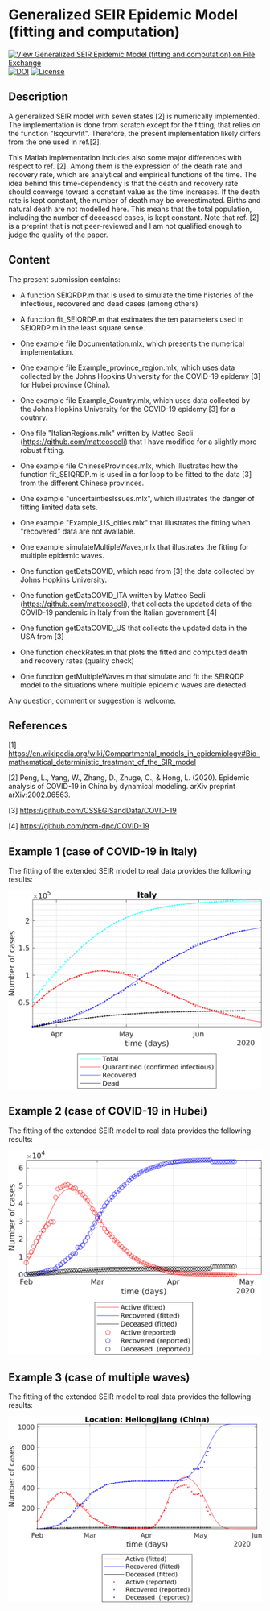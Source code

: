 # Generalized SEIR Epidemic Model (fitting and computation)

[![View Generalized SEIR Epidemic Model (fitting and computation) on File Exchange](https://www.mathworks.com/matlabcentral/images/matlab-file-exchange.svg)](https://se.mathworks.com/matlabcentral/fileexchange/74545-generalized-seir-epidemic-model-fitting-and-computation)
[![DOI](https://zenodo.org/badge/247972639.svg)](https://zenodo.org/badge/latestdoi/247972639)
[![License](https://img.shields.io/badge/License-BSD%203--Clause-blue.svg)](https://opensource.org/licenses/BSD-3-Clause)

## Description
A generalized SEIR model with seven states [2] is numerically implemented. The implementation is done from scratch except for the fitting, that relies on the function "lsqcurvfit". Therefore, the present implementation likely differs from the one used in ref.[2].

This Matlab implementation includes also some major differences with respect to ref. [2]. Among them is the expression of the death rate and recovery rate, which are analytical and empirical functions of the time. The idea behind this time-dependency is that the death and recovery rate should converge toward a constant value as the time increases. If the death rate is kept constant, the number of death may be overestimated. Births and natural death are not modelled here. This means that the total population, including the number of deceased cases, is kept constant. Note that ref. [2] is a preprint that is not peer-reviewed and I am not qualified enough to judge the quality of the paper.

## Content
The present submission contains:
- A function SEIQRDP.m that is used to simulate the time histories of the infectious, recovered and dead cases (among others)
- A function fit_SEIQRDP.m that estimates the ten parameters used in SEIQRDP.m in the least square sense.
- One example file Documentation.mlx, which presents the numerical implementation.
- One example file Example_province_region.mlx, which uses data collected by the Johns Hopkins University for the COVID-19 epidemy [3] for Hubei province (China).
- One example file Example_Country.mlx, which uses data collected by the Johns Hopkins University for the COVID-19 epidemy [3] for a coutnry.
- One file "ItalianRegions.mlx" written by Matteo Secli (https://github.com/matteosecli) that I have modified for a slightly more robust fitting.
- One example file ChineseProvinces.mlx, which illustrates how the function fit_SEIQRDP.m is used in a for loop to be fitted to the data [3] from the different Chinese provinces.
- One example "uncertaintiesIssues.mlx", which illustrates the danger of fitting limited data sets.
- One example "Example_US_cities.mlx" that illustrates the fitting when "recovered" data are not available.
- One example simulateMultipleWaves,mlx that illustrates the fitting for multiple epidemic waves.

- One function getDataCOVID, which read from [3] the data collected by Johns Hopkins University.
- One function getDataCOVID_ITA written by Matteo Secli (https://github.com/matteosecli), that collects the updated data of the COVID-19 pandemic in Italy from the Italian government [4]
- One function getDataCOVID_US that collects the updated data in the USA from [3]
- One function checkRates.m that plots the fitted and computed death and recovery rates (quality check)
- One function getMultipleWaves.m that simulate and fit the SEIRQDP model to the situations where multiple epidemic waves are detected.

Any question, comment or suggestion is welcome.

## References

[1] https://en.wikipedia.org/wiki/Compartmental_models_in_epidemiology#Bio-mathematical_deterministic_treatment_of_the_SIR_model

[2] Peng, L., Yang, W., Zhang, D., Zhuge, C., & Hong, L. (2020). Epidemic analysis of COVID-19 in China by dynamical modeling. arXiv preprint arXiv:2002.06563.

[3] https://github.com/CSSEGISandData/COVID-19

[4] https://github.com/pcm-dpc/COVID-19


## Example 1 (case of COVID-19 in Italy) 

The fitting of the extended SEIR model to real data provides the following results:

![Active, recoverd and deceased cases in italy](Italy.png)


## Example 2 (case of COVID-19 in Hubei) 

The fitting of the extended SEIR model to real data provides the following results:

![Active, recoverd and deceased cases in Hubei](hubei.png)


## Example 3 (case of multiple waves) 

The fitting of the extended SEIR model to real data provides the following results:

![Active, recoverd and deceased cases for multiple waves](multipleWaves.png)
